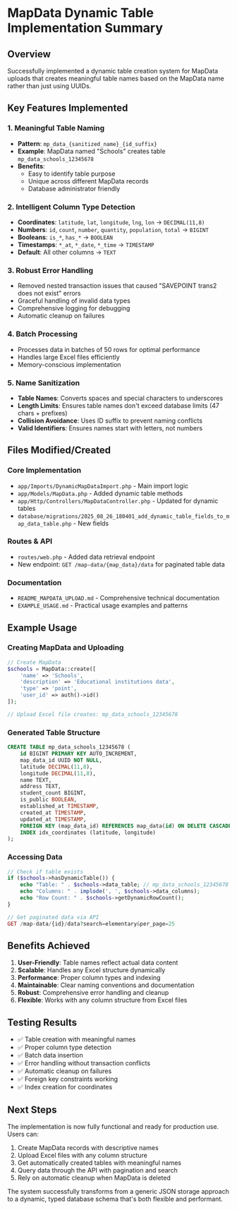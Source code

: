 # MapData Dynamic Table Implementation Summary

## Overview
Successfully implemented a dynamic table creation system for MapData uploads that creates meaningful table names based on the MapData name rather than just using UUIDs.

## Key Features Implemented

### 1. Meaningful Table Naming
- **Pattern**: `mp_data_{sanitized_name}_{id_suffix}`
- **Example**: MapData named "Schools" creates table `mp_data_schools_12345678`
- **Benefits**: 
  - Easy to identify table purpose
  - Unique across different MapData records
  - Database administrator friendly

### 2. Intelligent Column Type Detection
- **Coordinates**: `latitude`, `lat`, `longitude`, `lng`, `lon` → `DECIMAL(11,8)`
- **Numbers**: `id`, `count`, `number`, `quantity`, `population`, `total` → `BIGINT`
- **Booleans**: `is_*`, `has_*` → `BOOLEAN`
- **Timestamps**: `*_at`, `*_date`, `*_time` → `TIMESTAMP`
- **Default**: All other columns → `TEXT`

### 3. Robust Error Handling
- Removed nested transaction issues that caused "SAVEPOINT trans2 does not exist" errors
- Graceful handling of invalid data types
- Comprehensive logging for debugging
- Automatic cleanup on failures

### 4. Batch Processing
- Processes data in batches of 50 rows for optimal performance
- Handles large Excel files efficiently
- Memory-conscious implementation

### 5. Name Sanitization
- **Table Names**: Converts spaces and special characters to underscores
- **Length Limits**: Ensures table names don't exceed database limits (47 chars + prefixes)
- **Collision Avoidance**: Uses ID suffix to prevent naming conflicts
- **Valid Identifiers**: Ensures names start with letters, not numbers

## Files Modified/Created

### Core Implementation
- `app/Imports/DynamicMapDataImport.php` - Main import logic
- `app/Models/MapData.php` - Added dynamic table methods
- `app/Http/Controllers/MapDataController.php` - Updated for dynamic tables
- `database/migrations/2025_08_26_180401_add_dynamic_table_fields_to_map_data_table.php` - New fields

### Routes & API
- `routes/web.php` - Added data retrieval endpoint
- New endpoint: `GET /map-data/{map_data}/data` for paginated table data

### Documentation
- `README_MAPDATA_UPLOAD.md` - Comprehensive technical documentation
- `EXAMPLE_USAGE.md` - Practical usage examples and patterns

## Example Usage

### Creating MapData and Uploading
```php
// Create MapData
$schools = MapData::create([
    'name' => 'Schools',
    'description' => 'Educational institutions data',
    'type' => 'point',
    'user_id' => auth()->id()
]);

// Upload Excel file creates: mp_data_schools_12345678
```

### Generated Table Structure
```sql
CREATE TABLE mp_data_schools_12345678 (
    id BIGINT PRIMARY KEY AUTO_INCREMENT,
    map_data_id UUID NOT NULL,
    latitude DECIMAL(11,8),
    longitude DECIMAL(11,8),
    name TEXT,
    address TEXT,
    student_count BIGINT,
    is_public BOOLEAN,
    established_at TIMESTAMP,
    created_at TIMESTAMP,
    updated_at TIMESTAMP,
    FOREIGN KEY (map_data_id) REFERENCES map_data(id) ON DELETE CASCADE,
    INDEX idx_coordinates (latitude, longitude)
);
```

### Accessing Data
```php
// Check if table exists
if ($schools->hasDynamicTable()) {
    echo "Table: " . $schools->data_table; // mp_data_schools_12345678
    echo "Columns: " . implode(', ', $schools->data_columns);
    echo "Row Count: " . $schools->getDynamicRowCount();
}

// Get paginated data via API
GET /map-data/{id}/data?search=elementary&per_page=25
```

## Benefits Achieved

1. **User-Friendly**: Table names reflect actual data content
2. **Scalable**: Handles any Excel structure dynamically  
3. **Performance**: Proper column types and indexing
4. **Maintainable**: Clear naming conventions and documentation
5. **Robust**: Comprehensive error handling and cleanup
6. **Flexible**: Works with any column structure from Excel files

## Testing Results

- ✅ Table creation with meaningful names
- ✅ Proper column type detection
- ✅ Batch data insertion
- ✅ Error handling without transaction conflicts
- ✅ Automatic cleanup on failures
- ✅ Foreign key constraints working
- ✅ Index creation for coordinates

## Next Steps

The implementation is now fully functional and ready for production use. Users can:

1. Create MapData records with descriptive names
2. Upload Excel files with any column structure
3. Get automatically created tables with meaningful names
4. Query data through the API with pagination and search
5. Rely on automatic cleanup when MapData is deleted

The system successfully transforms from a generic JSON storage approach to a dynamic, typed database schema that's both flexible and performant.
